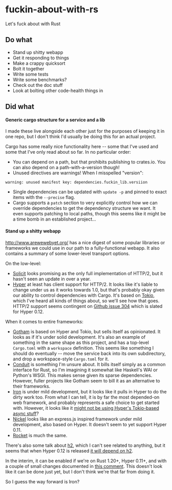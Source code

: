 # fuckin-about-with-rs
Let's fuck about with Rust

## Do what
 * Stand up shitty webapp
 * Get it responding to things
 * Make a crappy quicksort
 * Bolt it together
 * Write some tests
 * Write some benchmarks?
 * Check out the doc stuff
 * Look at bolting other code-health things in

## Did what

#### Generic cargo structure for a service and a lib

I made these live alongside each other just for the purposes of keeping it in
one repo, but I don't think I'd usually be doing this for an actual project.

Cargo has some really nice functionality here -- some that I've used and some
that I've only read about so far. In no particular order:

 * You can depend on a path, but that prohibits publishing to crates.io. You can
   also depend on a path-with-a-version though!
 * Unused directives are warnings! When I misspelled "version":
 ```
 warning: unused manifest key: dependencies.fuckin_lib.versiion
 ```
 * Single dependencies can be updated with `update -p` and pinned to exact
   items with the `--precise` flag.
 * Cargo supports a `patch` section to very explicitly control how we can
   override dependencies to get the dependency structure we want. It even
   supports patching to local paths, though this seems like it might be a time
   bomb in an established project...

#### Stand up a shitty webapp

http://www.arewewebyet.org/ has a nice digest of some popular libraries or
frameworks we could use in our path to a fully-functional webapp. It also
contains a summary of some lower-level transport options. 

On the low-level:
* [Solicit](https://github.com/mlalic/solicit) looks promising as the only full
  implementation of HTTP/2, but it hasn't seen an update in over a year.
* [Hyper](https://github.com/hyperium/hyper) at least has client support for
  HTTP/2. It looks like it's liable to change under us as it works towards 1.0,
  but that's probably okay given our ability to control dependencies with Cargo.
  It's based on [Tokio](https://github.com/tokio-rs/tokio), which I've heard all
  kinds of things about, so we'll see how that goes. HTTP/2 support seems
  contingent on [Github issue 304](https://github.com/hyperium/hyper/issues/304)
  which is slated for Hyper 0.12.

When it comes to entire frameworks:
* [Gotham](https://github.com/gotham-rs/gotham) is based on Hyper and Tokio, but
  sells itself as opinionated. It looks as if it's under solid development. It's
  also an example of something in the same shape as this project, and has a
  top-level `Cargo.toml` with a `workspace` definition. This seems like
  something I should do eventually -- move the service back into its own
  subdirectory, and drop a workspace-style `Cargo.toml` for it.
* [Conduit](https://github.com/conduit-rust/conduit) is something I'm unsure
  about. It bills itself simply as a common interface for Rust, so I'm imagining
  it somewhat like Haskell's WAI or Python's WSGI. This makes sense given its
  sparse dependencies. However, fuller projects like Gotham seem to bill it as
  an alternative to their frameworks.
* [Iron](https://github.com/iron/iron) is under mild development, but it looks
  like it pulls in Hyper to do the dirty work too. From what I can tell, it is
  by far the most depended-on web framework, and probably represents a safe
  choice to get started with. However, it looks like it 
  [might not be using Hyper's Tokio-based async stuff](https://github.com/iron/iron/issues/501)?
* [Nickel](https://github.com/nickel-org/nickel.rs) looks like an express.js
  inspired framework under mild development, also based on Hyper. It doesn't
  seem to yet support Hyper 0.11.
* [Rocket](https://github.com/SergioBenitez/Rocket) is much the same.

There's also some talk about [h2](https://github.com/carllerche/h2), which I
can't see related to anything, but it seems that when Hyper 0.12 is released
[it will depend on h2](https://github.com/hyperium/hyper/issues/304#issuecomment-329264272).

In the interim, it can be enabled if we're on Rust 1.20+, Hyper 0.11+, and with
a couple of small changes documented in
[this comment](https://github.com/hyperium/hyper/issues/304#issuecomment-357338916).
This doesn't look like it can be done just yet, but I don't think we're that
far from doing it.

So I guess the way forward is Iron?

